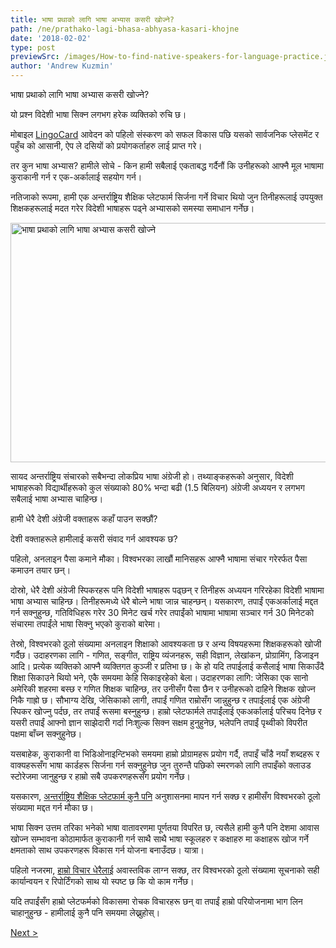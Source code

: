 ```yaml
---
title: भाषा प्रथाको लागि भाषा अभ्यास कसरी खोज्ने?
path: /ne/prathako-lagi-bhasa-abhyasa-kasari-khojne
date: '2018-02-02'
type: post
previewSrc: /images/How-to-find-native-speakers-for-language-practice.jpg
author: 'Andrew Kuzmin'
---
```


भाषा प्रथाको लागि भाषा अभ्यास कसरी खोज्ने?

यो प्रश्न विदेशी भाषा सिक्न लगभग हरेक व्यक्तिको रुचि छ।

मोबाइल <a href="https://lingocard.com">LingoCard</a> आवेदन को पहिलो संस्करण को सफल विकास पछि यसको सार्वजनिक प्लेसमेंट र पहुँच को आसानी, ऐप ले दसियों को प्रयोगकर्ताहरु लाई प्राप्त गरे।

तर कुन भाषा अभ्यास? हामीले सोचे - किन हामी सबैलाई एकताबद्ध गर्दैनौं कि उनीहरूको आफ्नै मूल भाषामा कुराकानी गर्न र एक-अर्कालाई सहयोग गर्न।

नतिजाको रूपमा, हामी एक अन्तर्राष्ट्रिय शैक्षिक प्लेटफार्म सिर्जना गर्ने विचार थियो जुन तिनीहरूलाई उपयुक्त शिक्षकहरूलाई मदत गरेर विदेशी भाषाहरू पढ्ने अभ्यासको समस्या समाधान गर्नेछ।

<img class="aligncenter wp-image-78 size-full" src="../images/platform/social-network.jpg" alt="भाषा प्रथाको लागि भाषा अभ्यास कसरी खोज्ने" width="628" height="383" />

सायद अन्तर्राष्ट्रिय संचारको सबैभन्दा लोकप्रिय भाषा अंग्रेजी हो। तथ्याङ्कहरूको अनुसार, विदेशी भाषाहरूको विद्यार्थीहरूको कुल संख्याको 80% भन्दा बढी (1.5 बिलियन) अंग्रेजी अध्ययन र लगभग सबैलाई भाषा अभ्यास चाहिन्छ।

हामी धेरै देशी अंग्रेजी वक्ताहरू कहाँ पाउन सक्छौं?

देशी वक्ताहरूले हामीलाई कसरी संवाद गर्न आवश्यक छ?

पहिलो, अनलाइन पैसा कमाने मौका। विश्वभरका लाखौं मानिसहरू आफ्नै भाषामा संचार गरेरर्फत पैसा कमाउन तयार छन्।

दोस्रो, धेरै देशी अंग्रेजी स्पिकरहरू पनि विदेशी भाषाहरू पढ्छन् र तिनीहरू अध्ययन गरिरहेका विदेशी भाषामा भाषा अभ्यास चाहिन्छ। तिनीहरूमध्ये धेरै बोल्ने भाषा जान्न चाहन्छन्। यसकारण, तपाईं एकअर्कालाई मद्दत गर्न सक्नुहुन्छ, गतिविधिहरू गरेर 30 मिनेट खर्च गरेर तपाईंको भाषामा भाषामा सञ्चार गर्न 30 मिनेटको संचारमा तपाईंले भाषा सिक्नु भएको कुराको बारेमा।

तेस्रो, विश्वभरको ठूलो संख्यामा अनलाइन शिक्षाको आवश्यकता छ र अन्य विषयहरूमा शिक्षकहरूको खोजी गर्दैछ। उदाहरणका लागि - गणित, सङ्गीत, राष्ट्रिय व्यंजनहरू, सही विज्ञान, लेखांकन, प्रोग्रामिंग, डिजाइन आदि। प्रत्येक व्यक्तिको आफ्नै व्यक्तिगत कुञ्जी र प्रतिभा छ। के हो यदि तपाईलाई कसैलाई भाषा सिकाउँदै शिक्षा सिकाउने थियो भने, एकै समयमा केहि सिकाइरहेको बेला। उदाहरणका लागि: जेसिका एक सानो अमेरिकी शहरमा बस्छ र गणित शिक्षक चाहिन्छ, तर उनीसँग पैसा छैन र उनीहरूको दाहिने शिक्षक खोज्न निकै गाह्रो छ। सौभाग्य देखि, जेसिकाको लागी, तपाईं गणित राम्रोसँग जान्नुहुन्छ र तपाईलाई एक अंग्रेजी स्पिकर खोज्नु पर्दछ, तर तपाईं रूसमा बस्नुहुन्छ। हाम्रो प्लेटफार्मले तपाईंलाई एकअर्कालाई परिचय दिनेछ र यसरी तपाईं आफ्नो ज्ञान साझेदारी गर्दा निःशुल्क सिक्न सक्षम हुनुहुनेछ, भलेपनि तपाईं पृथ्वीको विपरीत पक्षमा बाँच्न सक्नुहुनेछ।

यसबाहेक, कुराकानी वा भिडिओनाइन्टिभको समयमा हाम्रो प्रोग्रामहरू प्रयोग गर्दै, तपाइँ चाँडै नयाँ शब्दहरू र वाक्यहरूसँग भाषा कार्डहरू सिर्जना गर्न सक्नुहुनेछ जुन तुरुन्तै पछिको स्मरणको लागि तपाइँको क्लाउड स्टोरेजमा जानुहुन्छ र हाम्रो सबै उपकरणहरूसँग प्रयोग गर्नेछ।

यसकारण, <a href="https://lingocard.com?lang=ne">अन्तर्राष्ट्रिय शैक्षिक प्लेटफार्म कुनै पनि</a> अनुशासनमा मापन गर्न सक्छ र हामीसँग विश्वभरको ठूलो संख्यामा मद्दत गर्न मौका छ।

भाषा सिक्न उत्तम तरिका भनेको भाषा वातावरणमा पूर्णतया विपरित छ, त्यसैले हामी कुनै पनि देशमा आवास खोज्न सम्भावना कोठामार्फत कुराकानी गर्न साथै साथै भाषा स्कूलहरु र कक्षाहरु मा कक्षाहरू खोज गर्ने क्षमताको साथ उपकरणहरू विकास गर्न योजना बनाउँदछ। यात्रा।

पहिलो नजरमा, <a href="/ne/?lang=ne">हाम्रो विचार धेरैलाई</a> अवास्तविक लाग्न सक्छ, तर विश्वभरको ठूलो संख्यामा सूचनाको सही कार्यान्वयन र रिपोर्टिंगको साथ यो स्पष्ट छ कि यो काम गर्नेछ।

यदि तपाईंसँग हाम्रो प्लेटफर्मको विकासमा रोचक विचारहरू छन् वा तपाईं हाम्रो परियोजनामा ​​भाग लिन चाहानुहुन्छ - हामीलाई कुनै पनि समयमा लेख्नुहोस्।

<a href="/ne/kasari-angreji-chi-o-siknu-huncha">Next ></a>
